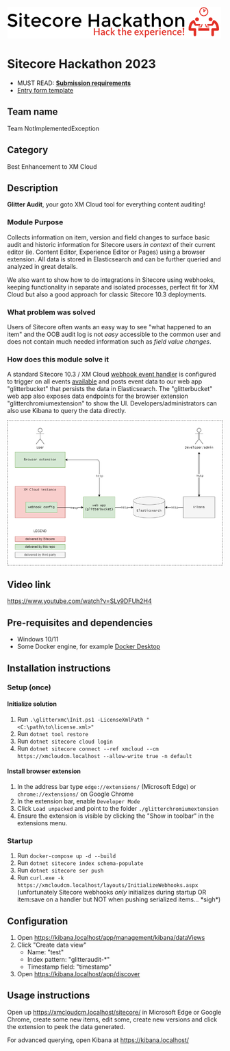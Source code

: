![Hackathon Logo](docs/images/hackathon.png?raw=true "Hackathon Logo")
# Sitecore Hackathon 2023

- MUST READ: **[Submission requirements](SUBMISSION_REQUIREMENTS.md)**
- [Entry form template](ENTRYFORM.md)

## Team name

Team NotImplementedException

## Category

Best Enhancement to XM Cloud

## Description

**Glitter Audit**, your goto XM Cloud tool for everything content auditing!

### Module Purpose

Collects information on item, version and field changes to surface basic audit and historic information for Sitecore users *in context* of their current editor (ie. Content Editor, Experience Editor or Pages) using a browser extension. All data is stored in Elasticsearch and can be further queried and analyzed in great details.

We also want to show how to do integrations in Sitecore using webhooks, keeping functionality in separate and isolated processes, perfect fit for XM Cloud but also a good approach for classic Sitecore 10.3 deployments.

### What problem was solved

Users of Sitecore often wants an easy way to see "what happened to an item" and the OOB audit log is not *easy* accessible to the common user and does not contain much needed information such as *field value changes*.

### How does this module solve it

A standard Sitecore 10.3 / XM Cloud [webhook event handler](https://doc.sitecore.com/xp/en/developers/103/sitecore-experience-manager/webhooks.html) is configured to trigger on all events [available](https://doc.sitecore.com/xp/en/developers/103/sitecore-experience-manager/webhook-event-handler-configuration-fields.html#supported-events) and posts event data to our web app "glitterbucket" that persists the data in Elasticsearch. The "glitterbucket" web app also exposes data endpoints for the browser extension "glitterchromiumextension" to show the UI. Developers/administrators can also use Kibana to query the data directly.

![Solution overview](docs/images/overview.png?raw=true "Solution overview")

## Video link

<https://www.youtube.com/watch?v=SLy9DFUh2H4>

## Pre-requisites and dependencies

- Windows 10/11
- Some Docker engine, for example [Docker Desktop](https://desktop.docker.com/win/stable/amd64/Docker%20Desktop%20Installer.exe)

## Installation instructions

### Setup (once)

#### Initialize solution

1. Run `.\glitterxmc\Init.ps1 -LicenseXmlPath "<C:\path\to\license.xml>"`
1. Run `dotnet tool restore`
1. Run `dotnet sitecore cloud login`
1. Run `dotnet sitecore connect --ref xmcloud --cm https://xmcloudcm.localhost --allow-write true -n default`

#### Install browser extension

1. In the address bar type `edge://extensions/` (Microsoft Edge) or `chrome://extensions/` on Google Chrome
1. In the extension bar, enable `Developer Mode`
1. Click `Load unpacked` and point to the folder `./glitterchromiumextension`
1. Ensure the extension is visible by clicking the "Show in toolbar" in the extensions menu.

### Startup

1. Run `docker-compose up -d --build`
1. Run `dotnet sitecore index schema-populate`
1. Run `dotnet sitecore ser push`
1. Run `curl.exe -k https://xmcloudcm.localhost/layouts/InitializeWebhooks.aspx` (unfortunately Sitecore webhooks *only* initializes during startup OR item:save on a handler but NOT when pushing serialized items... \*sigh\*)

## Configuration

1. Open <https://kibana.localhost/app/management/kibana/dataViews>
1. Click "Create data view"
    - Name: "test"
    - Index pattern: "glitteraudit-*"
    - Timestamp field: "timestamp"
1. Open <https://kibana.localhost/app/discover>

## Usage instructions

Open up <https://xmcloudcm.localhost/sitecore/> in Microsoft Edge or Google Chrome, create some new items, edit some, create new versions and click the extension to peek the data generated.

For advanced querying, open Kibana at <https://kibana.localhost/>
